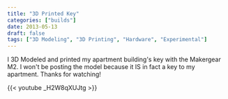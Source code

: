 ```yaml
---
title: "3D Printed Key"
categories: ["builds"]
date: 2013-05-13
draft: false
tags: ["3D Modeling", "3D Printing", "Hardware", "Experimental"]
---
```


I 3D Modeled and printed my apartment building's key with the Makergear M2. I won't be posting the model because it IS in fact a key to my apartment. Thanks for watching!

<!--more-->

{{< youtube _H2W8qXUJtg >}}

